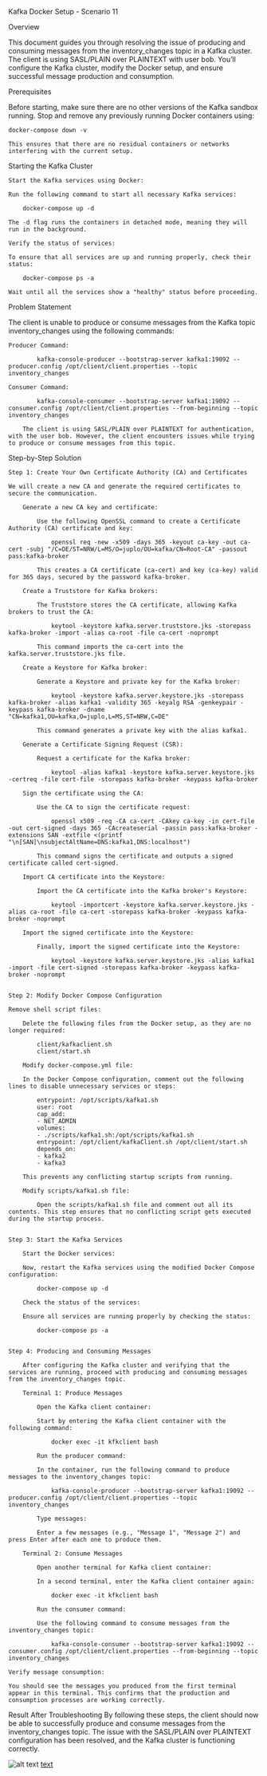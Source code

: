 Kafka Docker Setup - Scenario 11


Overview

This document guides you through resolving the issue of producing and consuming messages from the inventory_changes topic in a Kafka cluster. The client is using SASL/PLAIN over PLAINTEXT with user bob. You’ll configure the Kafka cluster, modify the Docker setup, and ensure successful message production and consumption.

Prerequisites

Before starting, make sure there are no other versions of the Kafka sandbox running. Stop and remove any previously running Docker containers using:

    docker-compose down -v

    This ensures that there are no residual containers or networks interfering with the current setup.

Starting the Kafka Cluster

    Start the Kafka services using Docker:

    Run the following command to start all necessary Kafka services:

        docker-compose up -d

    The -d flag runs the containers in detached mode, meaning they will run in the background.

    Verify the status of services:

    To ensure that all services are up and running properly, check their status:

        docker-compose ps -a

    Wait until all the services show a "healthy" status before proceeding.


Problem Statement

The client is unable to produce or consume messages from the Kafka topic inventory_changes using the following commands:

    Producer Command:

            kafka-console-producer --bootstrap-server kafka1:19092 --producer.config /opt/client/client.properties --topic inventory_changes

    Consumer Command:

            kafka-console-consumer --bootstrap-server kafka1:19092 --consumer.config /opt/client/client.properties --from-beginning --topic inventory_changes

        The client is using SASL/PLAIN over PLAINTEXT for authentication, with the user bob. However, the client encounters issues while trying to produce or consume messages from this topic.

    
Step-by-Step Solution

    Step 1: Create Your Own Certificate Authority (CA) and Certificates

    We will create a new CA and generate the required certificates to secure the communication.

        Generate a new CA key and certificate:

            Use the following OpenSSL command to create a Certificate Authority (CA) certificate and key:

                openssl req -new -x509 -days 365 -keyout ca-key -out ca-cert -subj "/C=DE/ST=NRW/L=MS/O=juplo/OU=kafka/CN=Root-CA" -passout pass:kafka-broker

            This creates a CA certificate (ca-cert) and key (ca-key) valid for 365 days, secured by the password kafka-broker.

        Create a Truststore for Kafka brokers:

            The Truststore stores the CA certificate, allowing Kafka brokers to trust the CA:

                keytool -keystore kafka.server.truststore.jks -storepass kafka-broker -import -alias ca-root -file ca-cert -noprompt

            This command imports the ca-cert into the kafka.server.truststore.jks file.

        Create a Keystore for Kafka broker:

            Generate a Keystore and private key for the Kafka broker:

                keytool -keystore kafka.server.keystore.jks -storepass kafka-broker -alias kafka1 -validity 365 -keyalg RSA -genkeypair -keypass kafka-broker -dname "CN=kafka1,OU=kafka,O=juplo,L=MS,ST=NRW,C=DE"

            This command generates a private key with the alias kafka1.

        Generate a Certificate Signing Request (CSR):

            Request a certificate for the Kafka broker:

                keytool -alias kafka1 -keystore kafka.server.keystore.jks -certreq -file cert-file -storepass kafka-broker -keypass kafka-broker

        Sign the certificate using the CA:

            Use the CA to sign the certificate request:

                openssl x509 -req -CA ca-cert -CAkey ca-key -in cert-file -out cert-signed -days 365 -CAcreateserial -passin pass:kafka-broker -extensions SAN -extfile <(printf "\n[SAN]\nsubjectAltName=DNS:kafka1,DNS:localhost")

            This command signs the certificate and outputs a signed certificate called cert-signed.

        Import CA certificate into the Keystore:

            Import the CA certificate into the Kafka broker's Keystore: 

                keytool -importcert -keystore kafka.server.keystore.jks -alias ca-root -file ca-cert -storepass kafka-broker -keypass kafka-broker -noprompt

        Import the signed certificate into the Keystore:

            Finally, import the signed certificate into the Keystore:

                keytool -keystore kafka.server.keystore.jks -alias kafka1 -import -file cert-signed -storepass kafka-broker -keypass kafka-broker -noprompt


    Step 2: Modify Docker Compose Configuration

    Remove shell script files:

        Delete the following files from the Docker setup, as they are no longer required:

            client/kafkaclient.sh
            client/start.sh

        Modify docker-compose.yml file:
        
        In the Docker Compose configuration, comment out the following lines to disable unnecessary services or steps:  

            entrypoint: /opt/scripts/kafka1.sh
            user: root
            cap_add:
            - NET_ADMIN
            volumes:
            - ./scripts/kafka1.sh:/opt/scripts/kafka1.sh
            entrypoint: /opt/client/kafkaClient.sh /opt/client/start.sh
            depends_on:
            - kafka2
            - kafka3

        This prevents any conflicting startup scripts from running.

        Modify scripts/kafka1.sh file:

            Open the scripts/kafka1.sh file and comment out all its contents. This step ensures that no conflicting script gets executed during the startup process.

    
    Step 3: Start the Kafka Services

        Start the Docker services:

        Now, restart the Kafka services using the modified Docker Compose configuration:

            docker-compose up -d

        Check the status of the services:

        Ensure all services are running properly by checking the status:

            docker-compose ps -a

        
    Step 4: Producing and Consuming Messages

        After configuring the Kafka cluster and verifying that the services are running, proceed with producing and consuming messages from the inventory_changes topic.

        Terminal 1: Produce Messages

            Open the Kafka client container:

            Start by entering the Kafka client container with the following command:

                docker exec -it kfkclient bash

            Run the producer command:

            In the container, run the following command to produce messages to the inventory_changes topic:

                kafka-console-producer --bootstrap-server kafka1:19092 --producer.config /opt/client/client.properties --topic inventory_changes

            Type messages:

            Enter a few messages (e.g., "Message 1", "Message 2") and press Enter after each one to produce them.

        Terminal 2: Consume Messages

            Open another terminal for Kafka client container:

            In a second terminal, enter the Kafka client container again:

                docker exec -it kfkclient bash

            Run the consumer command:

            Use the following command to consume messages from the inventory_changes topic:

                kafka-console-consumer --bootstrap-server kafka1:19092 --consumer.config /opt/client/client.properties --from-beginning --topic inventory_changes

    Verify message consumption:

    You should see the messages you produced from the first terminal appear in this terminal. This confirms that the production and consumption processes are working correctly.


Result After Troubleshooting
By following these steps, the client should now be able to successfully produce and consume messages from the inventory_changes topic. The issue with the SASL/PLAIN over PLAINTEXT configuration has been resolved, and the Kafka cluster is functioning correctly.


![alt text](<Results/Screenshot from 2024-10-01 12-53-51.png>)
[text](<Results/Screencast from 10-01-2024 12:22:22 PM.webm>)












                












    


